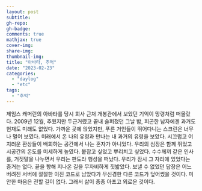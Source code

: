 ```yaml
---
layout: post
subtitle: 
gh-repo:
gh-badge:
comments: true
mathjax: true
cover-img:
share-img: 
thumbnail-img:
title: "아바타, 추억"
date: "2023-02-23"
categories: 
  - "daylog"
  - "etc"
tags: 
  - "추억"
---
```


제임스 캐머런의 아바타를 당시 회사 근처 개봉관에서 보았던 기억이 망령처럼 떠올랐다. 2009년 12월, 추웠지만 두근거렸고 끝내 슬퍼졌던 그날 밤, 피곤한 남자에겐 과거도 현재도 미래도 없었다. 가까운 곳에 앉았지만, 푸른 거인들이 뛰어다니는 스크린은 너무나 멀어 보였다. 미래에서 온 나의 유령과 만나는 내 과거의 유령을 보았다. 시끄럽고 어지러운 환상들이 배회하는 공간에서 나는 혼자가 아니었다. 우리의 심장은 함께 뛰었고 시공간의 온도를 미세하게 높였다. 붙잡고 싶었고 뿌리치고 싶었다. 수수께끼 같은 인사를, 거짓말을 나누면서 우리는 판도라 행성을 떠났다. 우리가 잠시 그 자리에 있었다는 증거는 없다. 끝을 향해 지나온 길을 무자비하게 짓밟았다. 보낼 수 없었던 답장은 어느 버려진 서버에 절절한 이진 코드로 남았다가 무신경한 다른 코드가 덮어썼을 것이다. 미안한 마음은 전할 길이 없다. 그래서 삶이 종종 아프고 외로운 것이다.
